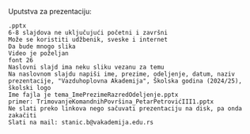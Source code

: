 Uputstva za prezentaciju:

	.pptx
	6-8 slajdova ne uključujući početni i završni
	Može se koristiti udžbenik, sveske i internet
	Da bude mnogo slika
	Video je poželjan
	font 26
	Naslovni slajd ima neku sliku vezanu za temu
	Na naslovnom slajdu napiši ime, prezime, odeljenje, datum, naziv prezentacije, "Vazduhoplovna Akademija", Školska godina (2024/25), školski logo
	Ime fajla je tema_ImePrezimeRazredOdeljenje.pptx
	primer: TrimovanjeKomandnihPovršina_PetarPetrovićIII1.pptx
	Ne slati preko linkova nego sačuvati prezentaciju na disk, pa onda zakačiti
	Slati na mail: stanic.b@vakademija.edu.rs